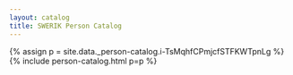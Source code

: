 ```yaml
---
layout: catalog
title: SWERIK Person Catalog
---
```

{% assign p = site.data._person-catalog.i-TsMqhfCPmjcfSTFKWTpnLg %}
{% include person-catalog.html p=p %}

